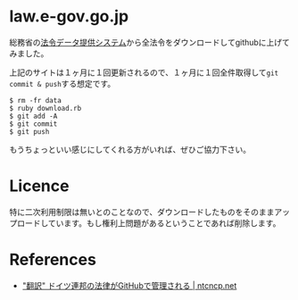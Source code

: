 law.e-gov.go.jp
===============

総務省の[法令データ提供システム](http://law.e-gov.go.jp/cgi-bin/idxsearch.cgi)から全法令をダウンロードしてgithubに上げてみました。

上記のサイトは１ヶ月に１回更新されるので、１ヶ月に１回全件取得して`git commit & push`する想定です。

    $ rm -fr data
    $ ruby download.rb
    $ git add -A
    $ git commit
    $ git push

もうちょっといい感じにしてくれる方がいれば、ぜひご協力下さい。

Licence
=================

特に二次利用制限は無いとのことなので、ダウンロードしたものをそのままアップロードしています。もし権利上問題があるということであれば削除します。

References
===================

- ["翻訳" ドイツ連邦の法律がGitHubで管理される | ntcncp.net](http://ntcncp.net/2012/12/22/german-federal-law-on-github)
